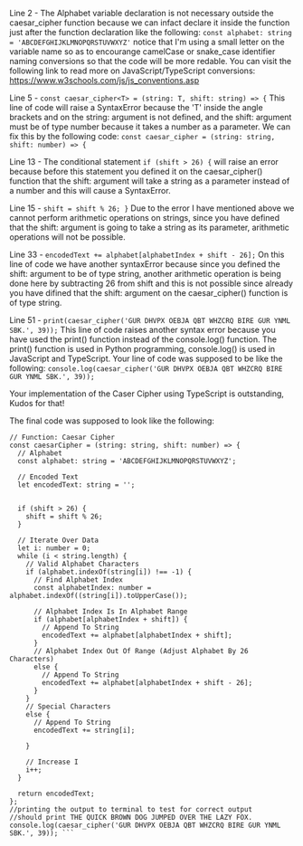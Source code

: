 Line 2 - The Alphabet variable declaration is not necessary outside the caesar_cipher function because we can infact declare it inside the function just after 
the function declaration like the following: ``` const alphabet: string = 'ABCDEFGHIJKLMNOPQRSTUVWXYZ' ``` notice that I'm using a small letter on the variable 
name so as to encourange camelCase or snake_case identifier naming conversions so that the code will be more redable. You can visit the following link to read 
more on JavaScript/TypeScript conversions: https://www.w3schools.com/js/js_conventions.asp

Line 5 - ``` const caesar_cipher<T> = (string: T, shift: string) => { ``` This line of code will raise a SyntaxError because the 'T' inside the angle brackets and on the
string: argument is not defined, and the shift: argument must be of type number because it takes a number as a parameter. We can fix this by the following code: 
``` const caesar_cipher = (string: string, shift: number) => { ```

Line 13 - The conditional statement ``` if (shift > 26) { ``` will raise an error because before this statement you defined it on the caesar_cipher() function that 
the shift: argument will take a string as a parameter instead of a number and this will cause a SyntaxError.

Line 15 - ``` shift = shift % 26; } ``` Due to the error I have mentioned above we cannot perform arithmetic operations on strings, since you have defined that the shift: argument is going to take a string as its parameter, arithmetic operations will not be possible.

Line 33 - ``` encodedText += alphabet[alphabetIndex + shift - 26]; ``` On this line of code we have another syntaxError because since you defined the shift: argument to be of type
string, another arithmetic operation is being done here by subtracting 26 from shift and this is not possible since already you have difined that the shift: argument on the caesar_cipher()
function is of type string.

Line 51 - ``` print(caesar_cipher('GUR DHVPX OEBJA QBT WHZCRQ BIRE GUR YNML SBK.', 39)); ``` This line of code raises another syntax error because you have used the print() function 
instead of the console.log() function. The print() function is used in Python programming, console.log() is used in JavaScript and TypeScript. Your line of code was supposed to be
like the following: ``` console.log(caesar_cipher('GUR DHVPX OEBJA QBT WHZCRQ BIRE GUR YNML SBK.', 39)); ```


Your implementation of the Caser Cipher using TypeScript is outstanding, Kudos for that!


The final code was supposed to look like the following: 

``` 
// Function: Caesar Cipher
const caesarCipher = (string: string, shift: number) => {
  // Alphabet
  const alphabet: string = 'ABCDEFGHIJKLMNOPQRSTUVWXYZ';

  // Encoded Text
  let encodedText: string = '';


  if (shift > 26) {
    shift = shift % 26;
  }

  // Iterate Over Data
  let i: number = 0;
  while (i < string.length) {
    // Valid Alphabet Characters
    if (alphabet.indexOf(string[i]) !== -1) {
      // Find Alphabet Index
      const alphabetIndex: number = alphabet.indexOf((string[i]).toUpperCase());

      // Alphabet Index Is In Alphabet Range
      if (alphabet[alphabetIndex + shift]) {
        // Append To String
        encodedText += alphabet[alphabetIndex + shift];
      }
      // Alphabet Index Out Of Range (Adjust Alphabet By 26 Characters)
      else {
        // Append To String
        encodedText += alphabet[alphabetIndex + shift - 26];
      }
    }
    // Special Characters
    else {
      // Append To String
      encodedText += string[i];

    }

    // Increase I
    i++;
  }

  return encodedText;
}; 
//printing the output to terminal to test for correct output
//should print THE QUICK BROWN DOG JUMPED OVER THE LAZY FOX.
console.log(caesar_cipher('GUR DHVPX OEBJA QBT WHZCRQ BIRE GUR YNML SBK.', 39)); ```




